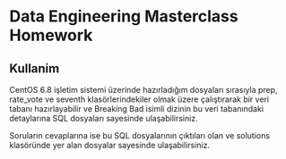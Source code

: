 # Data Engineering Masterclass Homework

## Kullanim

CentOS 6.8 işletim sistemi üzerinde hazırladığım dosyaları sırasıyla prep, rate_vote ve seventh klasörlerindekiler olmak üzere çalıştırarak bir veri tabanı hazırlayabilir ve Breaking Bad isimli dizinin bu veri tabanındaki detaylarına SQL dosyaları sayesinde ulaşabilirsiniz.

Soruların cevaplarına ise bu SQL dosyalarının çıktıları olan ve solutions klasöründe yer alan dosyalar sayesinde ulaşabilirsiniz.

